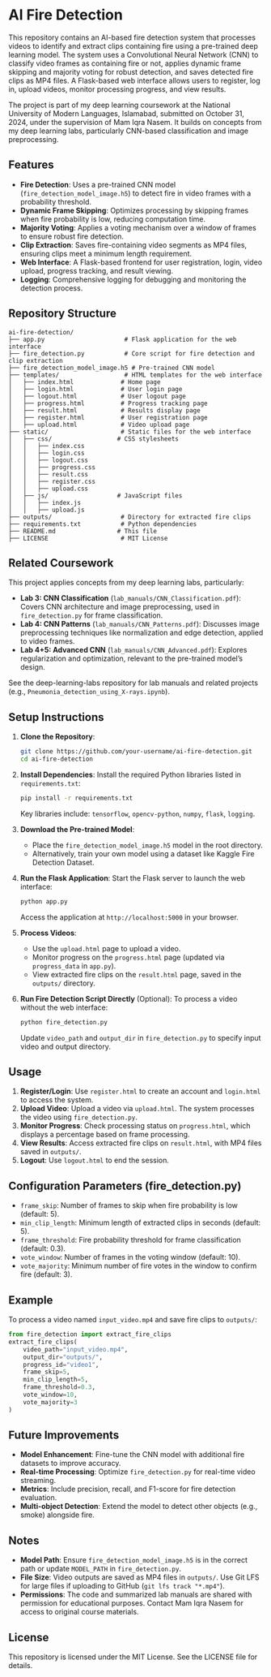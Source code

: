 # AI Fire Detection

This repository contains an AI-based fire detection system that processes videos to identify and extract clips containing fire using a pre-trained deep learning model. The system uses a Convolutional Neural Network (CNN) to classify video frames as containing fire or not, applies dynamic frame skipping and majority voting for robust detection, and saves detected fire clips as MP4 files. A Flask-based web interface allows users to register, log in, upload videos, monitor processing progress, and view results.

The project is part of my deep learning coursework at the National University of Modern Languages, Islamabad, submitted on October 31, 2024, under the supervision of Mam Iqra Nasem. It builds on concepts from my deep learning labs, particularly CNN-based classification and image preprocessing.

## Features

- **Fire Detection**: Uses a pre-trained CNN model (`fire_detection_model_image.h5`) to detect fire in video frames with a probability threshold.
- **Dynamic Frame Skipping**: Optimizes processing by skipping frames when fire probability is low, reducing computation time.
- **Majority Voting**: Applies a voting mechanism over a window of frames to ensure robust fire detection.
- **Clip Extraction**: Saves fire-containing video segments as MP4 files, ensuring clips meet a minimum length requirement.
- **Web Interface**: A Flask-based frontend for user registration, login, video upload, progress tracking, and result viewing.
- **Logging**: Comprehensive logging for debugging and monitoring the detection process.

## Repository Structure

```
ai-fire-detection/
├── app.py                      # Flask application for the web interface
├── fire_detection.py           # Core script for fire detection and clip extraction
├── fire_detection_model_image.h5 # Pre-trained CNN model
├── templates/                  # HTML templates for the web interface
│   ├── index.html             # Home page
│   ├── login.html             # User login page
│   ├── logout.html            # User logout page
│   ├── progress.html          # Progress tracking page
│   ├── result.html            # Results display page
│   ├── register.html          # User registration page
│   ├── upload.html            # Video upload page
├── static/                    # Static files for the web interface
│   ├── css/                  # CSS stylesheets
│   │   ├── index.css
│   │   ├── login.css
│   │   ├── logout.css
│   │   ├── progress.css
│   │   ├── result.css
│   │   ├── register.css
│   │   ├── upload.css
│   ├── js/                   # JavaScript files
│   │   ├── index.js
│   │   ├── upload.js
├── outputs/                   # Directory for extracted fire clips
├── requirements.txt           # Python dependencies
├── README.md                 # This file
├── LICENSE                    # MIT License
```

## Related Coursework

This project applies concepts from my deep learning labs, particularly:

- **Lab 3: CNN Classification** (`lab_manuals/CNN_Classification.pdf`): Covers CNN architecture and image preprocessing, used in `fire_detection.py` for frame classification.
- **Lab 4: CNN Patterns** (`lab_manuals/CNN_Patterns.pdf`): Discusses image preprocessing techniques like normalization and edge detection, applied to video frames.
- **Lab 4+5: Advanced CNN** (`lab_manuals/CNN_Advanced.pdf`): Explores regularization and optimization, relevant to the pre-trained model’s design.

See the deep-learning-labs repository for lab manuals and related projects (e.g., `Pneumonia_detection_using_X-rays.ipynb`).

## Setup Instructions

1. **Clone the Repository**:

   ```bash
   git clone https://github.com/your-username/ai-fire-detection.git
   cd ai-fire-detection
   ```

2. **Install Dependencies**: Install the required Python libraries listed in `requirements.txt`:

   ```bash
   pip install -r requirements.txt
   ```

   Key libraries include: `tensorflow`, `opencv-python`, `numpy`, `flask`, `logging`.

3. **Download the Pre-trained Model**:

   - Place the `fire_detection_model_image.h5` model in the root directory.
   - Alternatively, train your own model using a dataset like Kaggle Fire Detection Dataset.

4. **Run the Flask Application**: Start the Flask server to launch the web interface:

   ```bash
   python app.py
   ```

   Access the application at `http://localhost:5000` in your browser.

5. **Process Videos**:

   - Use the `upload.html` page to upload a video.
   - Monitor progress on the `progress.html` page (updated via `progress_data` in `app.py`).
   - View extracted fire clips on the `result.html` page, saved in the `outputs/` directory.

6. **Run Fire Detection Script Directly** (Optional): To process a video without the web interface:

   ```bash
   python fire_detection.py
   ```

   Update `video_path` and `output_dir` in `fire_detection.py` to specify input video and output directory.

## Usage

1. **Register/Login**: Use `register.html` to create an account and `login.html` to access the system.
2. **Upload Video**: Upload a video via `upload.html`. The system processes the video using `fire_detection.py`.
3. **Monitor Progress**: Check processing status on `progress.html`, which displays a percentage based on frame processing.
4. **View Results**: Access extracted fire clips on `result.html`, with MP4 files saved in `outputs/`.
5. **Logout**: Use `logout.html` to end the session.

## Configuration Parameters (fire_detection.py)

- `frame_skip`: Number of frames to skip when fire probability is low (default: 5).
- `min_clip_length`: Minimum length of extracted clips in seconds (default: 5).
- `frame_threshold`: Fire probability threshold for frame classification (default: 0.3).
- `vote_window`: Number of frames in the voting window (default: 10).
- `vote_majority`: Minimum number of fire votes in the window to confirm fire (default: 3).

## Example

To process a video named `input_video.mp4` and save fire clips to `outputs/`:

```python
from fire_detection import extract_fire_clips
extract_fire_clips(
    video_path="input_video.mp4",
    output_dir="outputs/",
    progress_id="video1",
    frame_skip=5,
    min_clip_length=5,
    frame_threshold=0.3,
    vote_window=10,
    vote_majority=3
)
```

## Future Improvements

- **Model Enhancement**: Fine-tune the CNN model with additional fire datasets to improve accuracy.
- **Real-time Processing**: Optimize `fire_detection.py` for real-time video streaming.
- **Metrics**: Include precision, recall, and F1-score for fire detection evaluation.
- **Multi-object Detection**: Extend the model to detect other objects (e.g., smoke) alongside fire.

## Notes

- **Model Path**: Ensure `fire_detection_model_image.h5` is in the correct path or update `MODEL_PATH` in `fire_detection.py`.
- **File Size**: Video outputs are saved as MP4 files in `outputs/`. Use Git LFS for large files if uploading to GitHub (`git lfs track "*.mp4"`).
- **Permissions**: The code and summarized lab manuals are shared with permission for educational purposes. Contact Mam Iqra Nasem for access to original course materials.

## License

This repository is licensed under the MIT License. See the LICENSE file for details.